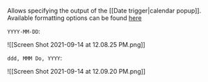 
Allows specifying the output of the [[Date trigger|calendar popup]]. Available formatting options can be found [here](https://momentjs.com/docs/#/displaying/format/)

`YYYY-MM-DD`:

![[Screen Shot 2021-09-14 at 12.08.25 PM.png]]

`ddd, MMM Do, YYYY`:

![[Screen Shot 2021-09-14 at 12.09.20 PM.png]]
